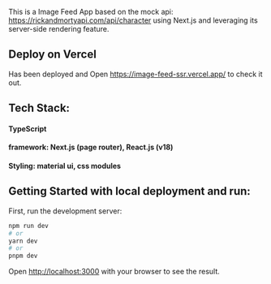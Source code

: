 This is a Image Feed App based on the mock api:  https://rickandmortyapi.com/api/character using Next.js and leveraging its server-side rendering feature.

## Deploy on Vercel
Has been deployed and Open https://image-feed-ssr.vercel.app/ to check it out.

## Tech Stack:
#### TypeScript
#### framework: Next.js (page router), React.js (v18)
#### Styling: material ui, css modules

## Getting Started with local deployment and run:

First, run the development server:

```bash
npm run dev
# or
yarn dev
# or
pnpm dev
```

Open [http://localhost:3000](http://localhost:3000) with your browser to see the result.


